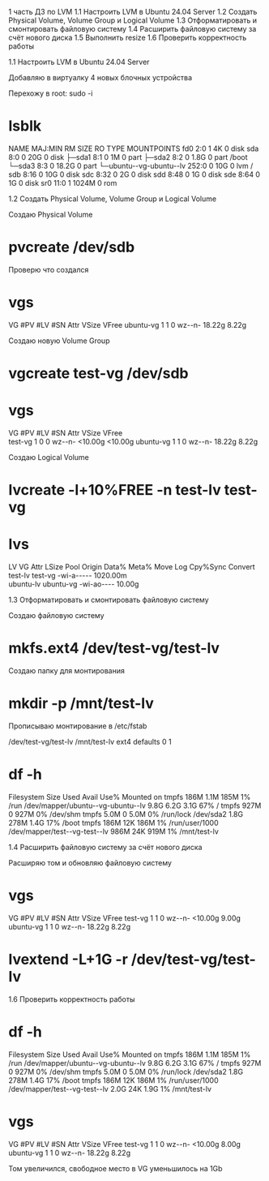 1 часть ДЗ по LVM 
1.1 Настроить LVM в Ubuntu 24.04 Server
1.2 Создать Physical Volume, Volume Group и Logical Volume
1.3 Отформатировать и смонтировать файловую систему
1.4 Расширить файловую систему за счёт нового диска
1.5 Выполнить resize
1.6 Проверить корректность работы

1.1 Настроить LVM в Ubuntu 24.04 Server

Добавляю в виртуалку 4 новых блочных устройства

Перехожу в root: sudo -i

# lsblk

NAME                      MAJ:MIN RM  SIZE RO TYPE MOUNTPOINTS
fd0                         2:0    1    4K  0 disk 
sda                         8:0    0   20G  0 disk 
├─sda1                      8:1    0    1M  0 part 
├─sda2                      8:2    0  1.8G  0 part /boot
└─sda3                      8:3    0 18.2G  0 part 
  └─ubuntu--vg-ubuntu--lv 252:0    0   10G  0 lvm  /
sdb                         8:16   0   10G  0 disk 
sdc                         8:32   0    2G  0 disk 
sdd                         8:48   0    1G  0 disk 
sde                         8:64   0    1G  0 disk 
sr0                        11:0    1 1024M  0 rom  

1.2 Создать Physical Volume, Volume Group и Logical Volume

Создаю Physical Volume

# pvcreate /dev/sdb

Проверю что создался

# vgs
  VG        #PV #LV #SN Attr   VSize  VFree
  ubuntu-vg   1   1   0 wz--n- 18.22g 8.22g

Создаю новую Volume Group

# vgcreate test-vg /dev/sdb

# vgs
  VG        #PV #LV #SN Attr   VSize   VFree  
  test-vg     1   0   0 wz--n- <10.00g <10.00g
  ubuntu-vg   1   1   0 wz--n-  18.22g   8.22g
  
Создаю Logical Volume

# lvcreate -l+10%FREE -n test-lv test-vg

# lvs
  LV        VG        Attr       LSize    Pool Origin Data%  Meta%  Move Log Cpy%Sync Convert
  test-lv   test-vg   -wi-a----- 1020.00m                                                    
  ubuntu-lv ubuntu-vg -wi-ao----   10.00g
  
1.3 Отформатировать и смонтировать файловую систему

Создаю файловую систему

# mkfs.ext4 /dev/test-vg/test-lv  

Создаю папку для монтирования

# mkdir -p /mnt/test-lv

Прописываю монтирование в /etc/fstab

/dev/test-vg/test-lv /mnt/test-lv ext4 defaults 0 1

# df -h
Filesystem                         Size  Used Avail Use% Mounted on
tmpfs                              186M  1.1M  185M   1% /run
/dev/mapper/ubuntu--vg-ubuntu--lv  9.8G  6.2G  3.1G  67% /
tmpfs                              927M     0  927M   0% /dev/shm
tmpfs                              5.0M     0  5.0M   0% /run/lock
/dev/sda2                          1.8G  278M  1.4G  17% /boot
tmpfs                              186M   12K  186M   1% /run/user/1000
/dev/mapper/test--vg-test--lv      986M   24K  919M   1% /mnt/test-lv

1.4 Расширить файловую систему за счёт нового диска

Расширяю том и обновляю файловую систему

# vgs
  VG        #PV #LV #SN Attr   VSize   VFree
  test-vg     1   1   0 wz--n- <10.00g 9.00g
  ubuntu-vg   1   1   0 wz--n-  18.22g 8.22g
  
# lvextend -L+1G -r /dev/test-vg/test-lv

1.6 Проверить корректность работы

# df -h
Filesystem                         Size  Used Avail Use% Mounted on
tmpfs                              186M  1.1M  185M   1% /run
/dev/mapper/ubuntu--vg-ubuntu--lv  9.8G  6.2G  3.1G  67% /
tmpfs                              927M     0  927M   0% /dev/shm
tmpfs                              5.0M     0  5.0M   0% /run/lock
/dev/sda2                          1.8G  278M  1.4G  17% /boot
tmpfs                              186M   12K  186M   1% /run/user/1000
/dev/mapper/test--vg-test--lv      2.0G   24K  1.9G   1% /mnt/test-lv

# vgs
  VG        #PV #LV #SN Attr   VSize   VFree
  test-vg     1   1   0 wz--n- <10.00g 8.00g
  ubuntu-vg   1   1   0 wz--n-  18.22g 8.22g
  
Том увеличился, свободное место в VG уменьшилось на 1Gb  





